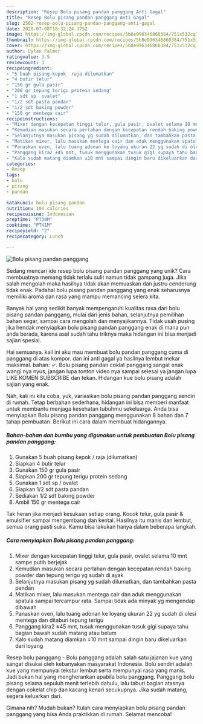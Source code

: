```yaml
---
description: "Resep Bolu pisang pandan panggang Anti Gagal"
title: "Resep Bolu pisang pandan panggang Anti Gagal"
slug: 2502-resep-bolu-pisang-pandan-panggang-anti-gagal
date: 2020-07-08T18:32:24.375Z
image: https://img-global.cpcdn.com/recipes/5b8e996346860384/751x532cq70/bolu-pisang-pandan-panggang-foto-resep-utama.jpg
thumbnail: https://img-global.cpcdn.com/recipes/5b8e996346860384/751x532cq70/bolu-pisang-pandan-panggang-foto-resep-utama.jpg
cover: https://img-global.cpcdn.com/recipes/5b8e996346860384/751x532cq70/bolu-pisang-pandan-panggang-foto-resep-utama.jpg
author: Dylan Palmer
ratingvalue: 3.9
reviewcount: 3
recipeingredient:
- "5 buah pisang kepok  raja dilumatkan"
- "4 butir telur"
- "150 gr gula pasir"
- "200 gr tepung terigu protein sedang"
- "1 sdt sp  ovalet"
- "1/2 sdt pasta pandan"
- "1/2 sdt baking powder"
- "150 gr mentega cair"
recipeinstructions:
- "Mixer dengan kecepatan tinggi telur, gula pasir, ovalet selama 10 mnt sampe putih berjejak"
- "Kemudian masukan secara perlahan dengan kecepatan rendah baking powder dan tepung terigu yg sudah di ayak"
- "Selanjutnya masukan pisang yg sudah dilumatkan, dan tambahkan pasta pandan"
- "Matikan mixer, lalu masukan mentega cair dan aduk menggunakan spatula sampai tercampur rata. Sampai tidak ada minyak yg mengendap dibawah"
- "Panaskan oven, lalu tuang adonan ke loyang ukuran 22 yg sudah di olesi mentega dan ditaburi tepung terigu"
- "Panggang kira2 ±45 mnt, tusuk menggunakan tusuk gigi supaya tahu bagian bawah sudah matang atau belum"
- "Kalo sudah matang diamkan ±10 mnt sampai dingin baru dikeluarkan dari loyang"
categories:
- Resep
tags:
- bolu
- pisang
- pandan

katakunci: bolu pisang pandan 
nutrition: 104 calories
recipecuisine: Indonesian
preptime: "PT30M"
cooktime: "PT41M"
recipeyield: "2"
recipecategory: Lunch

---
```



![Bolu pisang pandan panggang](https://img-global.cpcdn.com/recipes/5b8e996346860384/751x532cq70/bolu-pisang-pandan-panggang-foto-resep-utama.jpg)

Sedang mencari ide resep bolu pisang pandan panggang yang unik? Cara membuatnya memang tidak terlalu sulit namun tidak gampang juga. Jika salah mengolah maka hasilnya tidak akan memuaskan dan justru cenderung tidak enak. Padahal bolu pisang pandan panggang yang enak seharusnya memiliki aroma dan rasa yang mampu memancing selera kita.

Banyak hal yang sedikit banyak mempengaruhi kualitas rasa dari bolu pisang pandan panggang, mulai dari jenis bahan, selanjutnya pemilihan bahan segar, sampai cara mengolah dan menyajikannya. Tidak usah pusing jika hendak menyiapkan bolu pisang pandan panggang enak di mana pun anda berada, karena asal sudah tahu triknya maka hidangan ini bisa menjadi sajian spesial.

Hai semuanya. kali ini aku mau membuat bolu pandan panggang cuma di panggang di atas kompor. dan ini anti gagal ya hasilnya lembut mekar maksimal. bahan: ✓. Bolu pisang pandan coklat panggang sangat enak wangi nya nyus, jangan lupa tonton video nya sampai selesai ya jangan lupa LIKE KOMEN SUBSCRIBE dan tekan. Hidangan kue bolu pisang adalah sajian yang enak.


Nah, kali ini kita coba, yuk, variasikan bolu pisang pandan panggang sendiri di rumah. Tetap berbahan sederhana, hidangan ini bisa memberi manfaat untuk membantu menjaga kesehatan tubuhmu sekeluarga. Anda bisa menyiapkan Bolu pisang pandan panggang menggunakan 8 bahan dan 7 tahap pembuatan. Berikut ini cara dalam membuat hidangannya.

<!--inarticleads1-->

##### Bahan-bahan dan bumbu yang digunakan untuk pembuatan Bolu pisang pandan panggang:

1. Gunakan 5 buah pisang kepok / raja (dilumatkan)
1. Siapkan 4 butir telur
1. Gunakan 150 gr gula pasir
1. Siapkan 200 gr tepung terigu protein sedang
1. Gunakan 1 sdt sp / ovalet
1. Siapkan 1/2 sdt pasta pandan
1. Sediakan 1/2 sdt baking powder
1. Ambil 150 gr mentega cair


Tak heran jika menjadi kesukaan setiap orang. Kocok telur, gula pasir &amp; emulsifier sampai mengembang dan kental. Hasilnya itu manis dan lembut, semua orang pasti suka. Kamu bisa lakukan hanya dalam beberapa langkah. 

<!--inarticleads2-->

##### Cara menyiapkan Bolu pisang pandan panggang:

1. Mixer dengan kecepatan tinggi telur, gula pasir, ovalet selama 10 mnt sampe putih berjejak
1. Kemudian masukan secara perlahan dengan kecepatan rendah baking powder dan tepung terigu yg sudah di ayak
1. Selanjutnya masukan pisang yg sudah dilumatkan, dan tambahkan pasta pandan
1. Matikan mixer, lalu masukan mentega cair dan aduk menggunakan spatula sampai tercampur rata. Sampai tidak ada minyak yg mengendap dibawah
1. Panaskan oven, lalu tuang adonan ke loyang ukuran 22 yg sudah di olesi mentega dan ditaburi tepung terigu
1. Panggang kira2 ±45 mnt, tusuk menggunakan tusuk gigi supaya tahu bagian bawah sudah matang atau belum
1. Kalo sudah matang diamkan ±10 mnt sampai dingin baru dikeluarkan dari loyang


Resep bolu panggang - Bolu panggang adalah salah satu jajanan kue yang sangat disukai oleh kebanyakan masyarakat Indonesia. Bolu sendiri adalah kue yang mempunyai tekstur lembut serta mempunyai rasa yang manis. Jadi bukan hal yang mengherankan apabila bolu panggang. Panggang bolu pisang selama sepuluh menit terlebih dahulu, lalu taburi bagian atasnya dengan cokelat chip dan kacang kenari secukupnya. Jika sudah matang, segera keluarkan dari. 

Gimana nih? Mudah bukan? Itulah cara menyiapkan bolu pisang pandan panggang yang bisa Anda praktikkan di rumah. Selamat mencoba!
